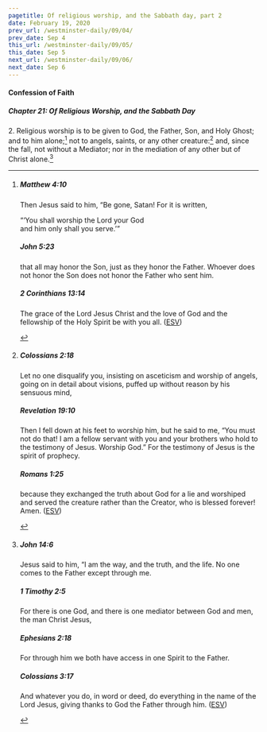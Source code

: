 ```yaml
---
pagetitle: Of religious worship, and the Sabbath day, part 2
date: February 19, 2020
prev_url: /westminster-daily/09/04/
prev_date: Sep 4
this_url: /westminster-daily/09/05/
this_date: Sep 5
next_url: /westminster-daily/09/06/
next_date: Sep 6
---
```


#### Confession of Faith

##### Chapter 21: Of Religious Worship, and the Sabbath Day

2\. Religious worship is to be given to God, the Father, Son, and Holy Ghost; and to him alone;[^fnref:wcf1] not to angels, saints, or any other creature:[^fnref:wcf2] and, since the fall, not without a Mediator; nor in the mediation of any other but of Christ alone.[^fnref:wcf3]

[^fnref:wcf1]: <div class="esv"><h5>Matthew 4:10</h5> <div class="esv-text"><p id="p40004010.01-1">Then Jesus said to him, <span class="woc">&#8220;Be gone, Satan! For it is written,</span></p> <div class="block-indent"> <p class="line-group" id="p40004010.13-1"><span class="woc">&#8220;&#8216;You shall worship the Lord your God<br /> <span class="indent"></span>and him only shall you serve.&#8217;&#8221;</span></p> </div> </div><h5>John 5:23</h5> <div class="esv-text"><p id="p43005023.01-2"><span class="woc">that all may honor the Son, just as they honor the Father. Whoever does not honor the Son does not honor the Father who sent him.</span></p> </div><h5>2 Corinthians 13:14</h5> <div class="esv-text"><p id="p47013014.01-3">The grace of the Lord Jesus Christ and the love of God and the fellowship of the Holy Spirit be with you all.  (<a href="http://www.esv.org" class="copyright">ESV</a>)</p> </div> </div>

[^fnref:wcf2]: <div class="esv"><h5>Colossians 2:18</h5> <div class="esv-text"><p id="p51002018.01-1">Let no one disqualify you, insisting on asceticism and worship of angels, going on in detail about visions, puffed up without reason by his sensuous mind,</p> </div><h5>Revelation 19:10</h5> <div class="esv-text"><p id="p66019010.01-2">Then I fell down at his feet to worship him, but he said to me, &#8220;You must not do that! I am a fellow servant with you and your brothers who hold to the testimony of Jesus. Worship God.&#8221; For the testimony of Jesus is the spirit of prophecy.</p> </div><h5>Romans 1:25</h5> <div class="esv-text"><p id="p45001025.01-3">because they exchanged the truth about God for a lie and worshiped and served the creature rather than the Creator, who is blessed forever! Amen.  (<a href="http://www.esv.org" class="copyright">ESV</a>)</p> </div> </div>

[^fnref:wcf3]: <div class="esv"><h5>John 14:6</h5> <div class="esv-text"><p id="p43014006.01-1">Jesus said to him, <span class="woc">&#8220;I am the way, and the truth, and the life. No one comes to the Father except through me.</span></p> </div><h5>1 Timothy 2:5</h5> <div class="esv-text"><p id="p54002005.01-2">For there is one God, and there is one mediator between God and men, the man Christ Jesus,</p> </div><h5>Ephesians 2:18</h5> <div class="esv-text"><p id="p49002018.01-3">For through him we both have access in one Spirit to the Father.</p> </div><h5>Colossians 3:17</h5> <div class="esv-text"><p id="p51003017.01-4">And whatever you do, in word or deed, do everything in the name of the Lord Jesus, giving thanks to God the Father through him.  (<a href="http://www.esv.org" class="copyright">ESV</a>)</p> </div> </div>

